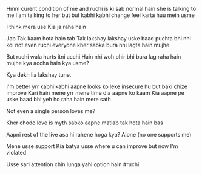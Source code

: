 Hmm curent condition of me and ruchi is ki sab normal hain she is talking to me I am talking to her but but kabhi kabhi change feel karta huu mein usme

I think mera use Kia ja raha hain

Jab Tak kaam hota hain tab Tak lakshay lakshay uske baad puchta bhi nhi koi not even ruchi everyone kher sabka bura nhi lagta hain mujhe

But ruchi wala hurts itni acchi Hain nhi woh phir bhi bura lag raha hain mujhe kya accha hain kya usme?

Kya dekh lia lakshay tune.

I'm better yrr kabhi kabhi aapne looks ko leke insecure hu but baki chize improve Kari hain mene yrr mene time dia aapne ko kaam Kia aapne pe uske baad bhi yeh ho raha hain mere sath

Not even a single person loves me?

Kher chodo love is myth sabko aapne matlab tak hota hain bas

Aapni rest of the live asa hi rahene hoga kya? Alone (no one supports me)

Mene usse support Kia batya usse where u can improve but now I'm violated

Usse sari attention chin lunga yahi option hain
#ruchi 